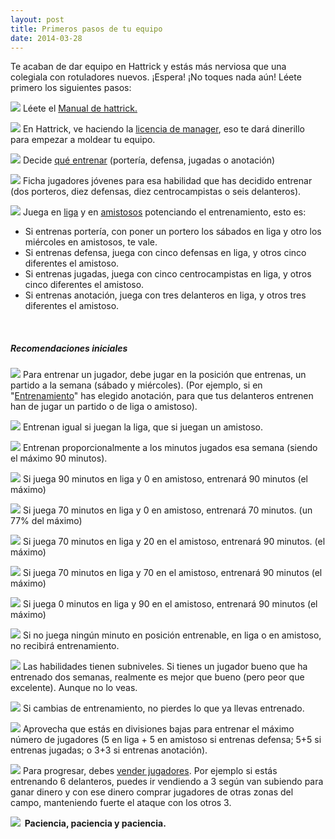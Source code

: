 ```yaml
---
layout: post
title: Primeros pasos de tu equipo
date: 2014-03-28
---
```


Te acaban de dar equipo en Hattrick y estás más nerviosa que una colegiala con rotuladores nuevos. ¡Espera! ¡No toques nada aún! Léete primero los siguientes pasos:

![](https://images-blogger-opensocial.googleusercontent.com/gadgets/proxy?url=http%3A%2F%2Fi.imgur.com%2FXU3bq.gif&container=blogger&gadget=a&rewriteMime=image%2F*) Léete el [Manual de hattrick.](http://www.hattrick.org/Help/Rules/Complete.aspx)

![](https://images-blogger-opensocial.googleusercontent.com/gadgets/proxy?url=http%3A%2F%2Fi.imgur.com%2FXU3bq.gif&container=blogger&gadget=a&rewriteMime=image%2F*) En Hattrick, ve haciendo la [licencia de manager](http://www.guiaocerin.com/es/licencia-de-manager/), eso te dará dinerillo para empezar a moldear tu equipo.

![](https://images-blogger-opensocial.googleusercontent.com/gadgets/proxy?url=http%3A%2F%2Fi.imgur.com%2FXU3bq.gif&container=blogger&gadget=a&rewriteMime=image%2F*) Decide [qué entrenar](http://www.guiaocerin.com/es/entrenamientos-principales/) (portería, defensa, jugadas o anotación)

![](https://images-blogger-opensocial.googleusercontent.com/gadgets/proxy?url=http%3A%2F%2Fi.imgur.com%2FXU3bq.gif&container=blogger&gadget=a&rewriteMime=image%2F*) Ficha jugadores jóvenes para esa habilidad que has decidido entrenar (dos porteros, diez defensas, diez centrocampistas o seis delanteros).

![](https://images-blogger-opensocial.googleusercontent.com/gadgets/proxy?url=http%3A%2F%2Fi.imgur.com%2FXU3bq.gif&container=blogger&gadget=a&rewriteMime=image%2F*) Juega en [liga](http://www.guiaocerin.com/es/la-liga-en-hattrick/) y en [amistosos](http://www.guiaocerin.com/es/partidos-amistosos/) potenciando el entrenamiento, esto es:

- Si entrenas portería, con poner un portero los sábados en liga y otro los miércoles en amistosos, te vale.
- Si entrenas defensa, juega con cinco defensas en liga, y otros cinco diferentes el amistoso.
- Si entrenas jugadas, juega con cinco centrocampistas en liga, y otros cinco diferentes el amistoso.
- Si entrenas anotación, juega con tres delanteros en liga, y otros tres diferentes el amistoso.

 

##### **Recomendaciones iniciales**

![](https://images-blogger-opensocial.googleusercontent.com/gadgets/proxy?url=http%3A%2F%2Fi.imgur.com%2FXU3bq.gif&container=blogger&gadget=a&rewriteMime=image%2F*) Para entrenar un jugador, debe jugar en la posición que entrenas, un partido a la semana (sábado y miércoles). (Por ejemplo, si en "[Entrenamiento](http://www.guiaocerin.com/es/entrenamientos-principales/)" has elegido anotación, para que tus delanteros entrenen han de jugar un partido o de liga o amistoso).

![](https://images-blogger-opensocial.googleusercontent.com/gadgets/proxy?url=http%3A%2F%2Fi.imgur.com%2FXU3bq.gif&container=blogger&gadget=a&rewriteMime=image%2F*) Entrenan igual si juegan la liga, que si juegan un amistoso.

![](https://images-blogger-opensocial.googleusercontent.com/gadgets/proxy?url=http%3A%2F%2Fi.imgur.com%2FXU3bq.gif&container=blogger&gadget=a&rewriteMime=image%2F*) Entrenan proporcionalmente a los minutos jugados esa semana (siendo el máximo 90 minutos).

![](https://images-blogger-opensocial.googleusercontent.com/gadgets/proxy?url=http%3A%2F%2Fi.imgur.com%2FXU3bq.gif&container=blogger&gadget=a&rewriteMime=image%2F*) Si juega 90 minutos en liga y 0 en amistoso, entrenará 90 minutos (el máximo)

![](https://images-blogger-opensocial.googleusercontent.com/gadgets/proxy?url=http%3A%2F%2Fi.imgur.com%2FXU3bq.gif&container=blogger&gadget=a&rewriteMime=image%2F*) Si juega 70 minutos en liga y 0 en amistoso, entrenará 70 minutos. (un 77% del máximo)

![](https://images-blogger-opensocial.googleusercontent.com/gadgets/proxy?url=http%3A%2F%2Fi.imgur.com%2FXU3bq.gif&container=blogger&gadget=a&rewriteMime=image%2F*) Si juega 70 minutos en liga y 20 en el amistoso, entrenará 90 minutos. (el máximo)

![](https://images-blogger-opensocial.googleusercontent.com/gadgets/proxy?url=http%3A%2F%2Fi.imgur.com%2FXU3bq.gif&container=blogger&gadget=a&rewriteMime=image%2F*) Si juega 70 minutos en liga y 70 en el amistoso, entrenará 90 minutos (el máximo)

![](https://images-blogger-opensocial.googleusercontent.com/gadgets/proxy?url=http%3A%2F%2Fi.imgur.com%2FXU3bq.gif&container=blogger&gadget=a&rewriteMime=image%2F*) Si juega 0 minutos en liga y 90 en el amistoso, entrenará 90 minutos (el máximo)

![](https://images-blogger-opensocial.googleusercontent.com/gadgets/proxy?url=http%3A%2F%2Fi.imgur.com%2FXU3bq.gif&container=blogger&gadget=a&rewriteMime=image%2F*) Si no juega ningún minuto en posición entrenable, en liga o en amistoso, no recibirá entrenamiento.

![](https://images-blogger-opensocial.googleusercontent.com/gadgets/proxy?url=http%3A%2F%2Fi.imgur.com%2FXU3bq.gif&container=blogger&gadget=a&rewriteMime=image%2F*) Las habilidades tienen subniveles. Si tienes un jugador bueno que ha entrenado dos semanas, realmente es mejor que bueno (pero peor que excelente). Aunque no lo veas.

![](https://images-blogger-opensocial.googleusercontent.com/gadgets/proxy?url=http%3A%2F%2Fi.imgur.com%2FXU3bq.gif&container=blogger&gadget=a&rewriteMime=image%2F*) Si cambias de entrenamiento, no pierdes lo que ya llevas entrenado.

![](https://images-blogger-opensocial.googleusercontent.com/gadgets/proxy?url=http%3A%2F%2Fi.imgur.com%2FXU3bq.gif&container=blogger&gadget=a&rewriteMime=image%2F*) Aprovecha que estás en divisiones bajas para entrenar el máximo número de jugadores (5 en liga + 5 en amistoso si entrenas defensa; 5+5 si entrenas jugadas; o 3+3 si entrenas anotación).

![](https://images-blogger-opensocial.googleusercontent.com/gadgets/proxy?url=http%3A%2F%2Fi.imgur.com%2FXU3bq.gif&container=blogger&gadget=a&rewriteMime=image%2F*) Para progresar, debes [vender jugadores](http://www.guiaocerin.com/es/vender-y-comprar-jugadores-en-hattrick/). Por ejemplo si estás entrenando 6 delanteros, puedes ir vendiendo a 3 según van subiendo para ganar dinero y con ese dinero comprar jugadores de otras zonas del campo, manteniendo fuerte el ataque con los otros 3.

 **![](https://images-blogger-opensocial.googleusercontent.com/gadgets/proxy?url=http%3A%2F%2Fi.imgur.com%2FXU3bq.gif&container=blogger&gadget=a&rewriteMime=image%2F*)  Paciencia, paciencia y paciencia.**
